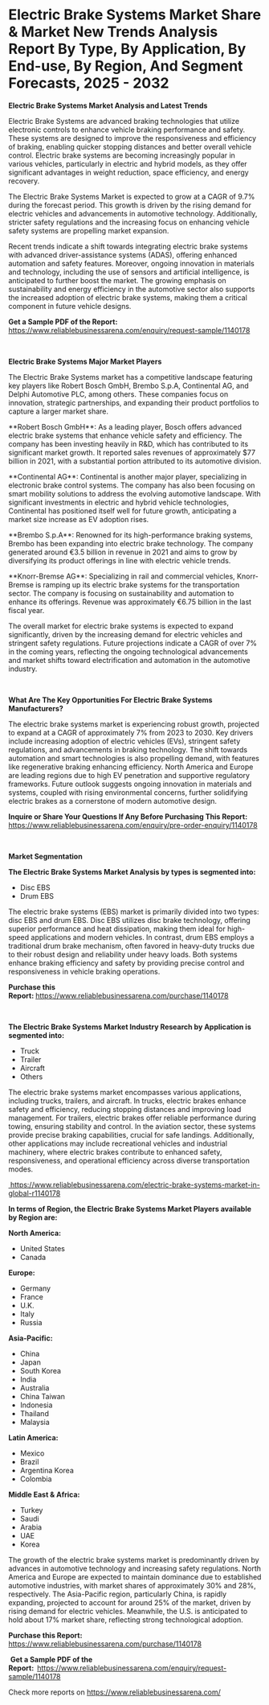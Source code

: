 <p><h1>Electric Brake Systems Market Share & Market New Trends Analysis Report By Type, By Application, By End-use, By Region, And Segment Forecasts, 2025 - 2032</h1></p><p><strong>Electric Brake Systems Market Analysis and Latest Trends</strong></p>
<p><p>Electric Brake Systems are advanced braking technologies that utilize electronic controls to enhance vehicle braking performance and safety. These systems are designed to improve the responsiveness and efficiency of braking, enabling quicker stopping distances and better overall vehicle control. Electric brake systems are becoming increasingly popular in various vehicles, particularly in electric and hybrid models, as they offer significant advantages in weight reduction, space efficiency, and energy recovery.</p><p>The Electric Brake Systems Market is expected to grow at a CAGR of 9.7% during the forecast period. This growth is driven by the rising demand for electric vehicles and advancements in automotive technology. Additionally, stricter safety regulations and the increasing focus on enhancing vehicle safety systems are propelling market expansion. </p><p>Recent trends indicate a shift towards integrating electric brake systems with advanced driver-assistance systems (ADAS), offering enhanced automation and safety features. Moreover, ongoing innovation in materials and technology, including the use of sensors and artificial intelligence, is anticipated to further boost the market. The growing emphasis on sustainability and energy efficiency in the automotive sector also supports the increased adoption of electric brake systems, making them a critical component in future vehicle designs.</p></p>
<p><strong>Get a Sample PDF of the Report:&nbsp;</strong> <a href="https://www.reliablebusinessarena.com/enquiry/request-sample/1140178?utm_campaign=2892&utm_medium=2&utm_source=Github&utm_content=ia&utm_term=25032025&utm_id=electric-brake-systems">https://www.reliablebusinessarena.com/enquiry/request-sample/1140178</a></p>
<p>&nbsp;</p>
<p><strong>Electric Brake Systems Major Market Players</strong></p>
<p><p>The Electric Brake Systems market has a competitive landscape featuring key players like Robert Bosch GmbH, Brembo S.p.A, Continental AG, and Delphi Automotive PLC, among others. These companies focus on innovation, strategic partnerships, and expanding their product portfolios to capture a larger market share.</p><p>**Robert Bosch GmbH**: As a leading player, Bosch offers advanced electric brake systems that enhance vehicle safety and efficiency. The company has been investing heavily in R&D, which has contributed to its significant market growth. It reported sales revenues of approximately $77 billion in 2021, with a substantial portion attributed to its automotive division.</p><p>**Continental AG**: Continental is another major player, specializing in electronic brake control systems. The company has also been focusing on smart mobility solutions to address the evolving automotive landscape. With significant investments in electric and hybrid vehicle technologies, Continental has positioned itself well for future growth, anticipating a market size increase as EV adoption rises.</p><p>**Brembo S.p.A**: Renowned for its high-performance braking systems, Brembo has been expanding into electric brake technology. The company generated around €3.5 billion in revenue in 2021 and aims to grow by diversifying its product offerings in line with electric vehicle trends.</p><p>**Knorr-Bremse AG**: Specializing in rail and commercial vehicles, Knorr-Bremse is ramping up its electric brake systems for the transportation sector. The company is focusing on sustainability and automation to enhance its offerings. Revenue was approximately €6.75 billion in the last fiscal year.</p><p>The overall market for electric brake systems is expected to expand significantly, driven by the increasing demand for electric vehicles and stringent safety regulations. Future projections indicate a CAGR of over 7% in the coming years, reflecting the ongoing technological advancements and market shifts toward electrification and automation in the automotive industry.</p></p>
<p>&nbsp;</p>
<p><strong>What Are The Key Opportunities For Electric Brake Systems Manufacturers?</strong></p>
<p><p>The electric brake systems market is experiencing robust growth, projected to expand at a CAGR of approximately 7% from 2023 to 2030. Key drivers include increasing adoption of electric vehicles (EVs), stringent safety regulations, and advancements in braking technology. The shift towards automation and smart technologies is also propelling demand, with features like regenerative braking enhancing efficiency. North America and Europe are leading regions due to high EV penetration and supportive regulatory frameworks. Future outlook suggests ongoing innovation in materials and systems, coupled with rising environmental concerns, further solidifying electric brakes as a cornerstone of modern automotive design.</p></p>
<p><strong>Inquire or Share Your Questions If Any Before Purchasing This Report:</strong> <a href="https://www.reliablebusinessarena.com/enquiry/pre-order-enquiry/1140178?utm_campaign=2892&utm_medium=2&utm_source=Github&utm_content=ia&utm_term=25032025&utm_id=electric-brake-systems">https://www.reliablebusinessarena.com/enquiry/pre-order-enquiry/1140178</a></p>
<p>&nbsp;</p>
<p><strong>Market Segmentation</strong></p>
<p><strong>The Electric Brake Systems Market Analysis by types is segmented into:</strong></p>
<p><ul><li>Disc EBS</li><li>Drum EBS</li></ul></p>
<p><p>The electric brake systems (EBS) market is primarily divided into two types: disc EBS and drum EBS. Disc EBS utilizes disc brake technology, offering superior performance and heat dissipation, making them ideal for high-speed applications and modern vehicles. In contrast, drum EBS employs a traditional drum brake mechanism, often favored in heavy-duty trucks due to their robust design and reliability under heavy loads. Both systems enhance braking efficiency and safety by providing precise control and responsiveness in vehicle braking operations.</p></p>
<p><strong>Purchase this Report:&nbsp;</strong><a href="https://www.reliablebusinessarena.com/purchase/1140178?utm_campaign=2892&utm_medium=2&utm_source=Github&utm_content=ia&utm_term=25032025&utm_id=electric-brake-systems">https://www.reliablebusinessarena.com/purchase/1140178</a></p>
<p>&nbsp;</p>
<p><strong>The Electric Brake Systems Market Industry Research by Application is segmented into:</strong></p>
<p><ul><li>Truck</li><li>Trailer</li><li>Aircraft</li><li>Others</li></ul></p>
<p><p>The electric brake systems market encompasses various applications, including trucks, trailers, and aircraft. In trucks, electric brakes enhance safety and efficiency, reducing stopping distances and improving load management. For trailers, electric brakes offer reliable performance during towing, ensuring stability and control. In the aviation sector, these systems provide precise braking capabilities, crucial for safe landings. Additionally, other applications may include recreational vehicles and industrial machinery, where electric brakes contribute to enhanced safety, responsiveness, and operational efficiency across diverse transportation modes.</p></p>
<p><a href="https://www.reliablebusinessarena.com/electric-brake-systems-market-in-global-r1140178?utm_campaign=2892&utm_medium=2&utm_source=Github&utm_content=ia&utm_term=25032025&utm_id=electric-brake-systems">&nbsp;https://www.reliablebusinessarena.com/electric-brake-systems-market-in-global-r1140178</a></p>
<p><strong>In terms of Region, the Electric Brake Systems Market Players available by Region are:</strong></p>
<p>
    <p> <strong> North America: </strong>
        <ul>
            <li>United States</li>
            <li>Canada</li>
        </ul>
        </p> 
    <p> <strong> Europe: </strong>
        <ul>
            <li>Germany</li>
            <li>France</li>
            <li>U.K.</li>
            <li>Italy</li>
            <li>Russia</li>
        </ul>
        </p> 
    <p> <strong> Asia-Pacific: </strong>
        <ul>
            <li>China</li>
            <li>Japan</li>
            <li>South Korea</li>
            <li>India</li>
            <li>Australia</li>
            <li>China Taiwan</li>
            <li>Indonesia</li>
            <li>Thailand</li>
            <li>Malaysia</li>
        </ul>
        </p> 
    <p> <strong> Latin America: </strong>
        <ul>
            <li>Mexico</li>
            <li>Brazil</li>
            <li>Argentina Korea</li>
            <li>Colombia</li>
        </ul>
        </p> 
    <p> <strong> Middle East & Africa: </strong>
        <ul>
            <li>Turkey</li>
            <li>Saudi</li>
            <li>Arabia</li>
            <li>UAE</li>
            <li>Korea</li>
        </ul>
    </p>
    </p>
<p><p>The growth of the electric brake systems market is predominantly driven by advances in automotive technology and increasing safety regulations. North America and Europe are expected to maintain dominance due to established automotive industries, with market shares of approximately 30% and 28%, respectively. The Asia-Pacific region, particularly China, is rapidly expanding, projected to account for around 25% of the market, driven by rising demand for electric vehicles. Meanwhile, the U.S. is anticipated to hold about 17% market share, reflecting strong technological adoption.</p></p>
<p><strong>Purchase this Report: </strong><a href="https://www.reliablebusinessarena.com/purchase/1140178?utm_campaign=2892&utm_medium=2&utm_source=Github&utm_content=ia&utm_term=25032025&utm_id=electric-brake-systems">https://www.reliablebusinessarena.com/purchase/1140178</a></p>
<p>&nbsp;<strong>Get a Sample PDF of the Report:&nbsp;&nbsp;</strong><a href="https://www.reliablebusinessarena.com/enquiry/request-sample/1140178?utm_campaign=2892&utm_medium=2&utm_source=Github&utm_content=ia&utm_term=25032025&utm_id=electric-brake-systems">https://www.reliablebusinessarena.com/enquiry/request-sample/1140178</a></p>
<p><strong></strong></p>
<p>Check more reports on <a href="https://www.reliablebusinessarena.com/?utm_campaign=2892&utm_medium=2&utm_source=Github&utm_content=ia&utm_term=25032025&utm_id=electric-brake-systems">https://www.reliablebusinessarena.com/</a></p>